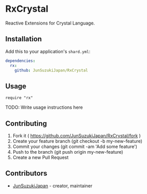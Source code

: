 # RxCrystal

Reactive Extensions for Crystal Language.

## Installation

Add this to your application's `shard.yml`:

```yaml
dependencies:
  rx:
    github: JunSuzukiJapan/RxCrystal
```

## Usage

```crystal
require "rx"
```

TODO: Write usage instructions here

## Contributing

1. Fork it ( https://github.com/JunSuzukiJapan/RxCrystal/fork )
2. Create your feature branch (git checkout -b my-new-feature)
3. Commit your changes (git commit -am 'Add some feature')
4. Push to the branch (git push origin my-new-feature)
5. Create a new Pull Request

## Contributors

- [JunSuzukiJapan](https://github.com/JunSuzukiJapan) - creator, maintainer
